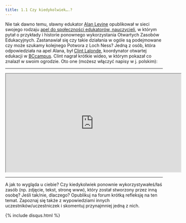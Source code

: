 ```yaml
---
title: 1.1 Czy kiedykolwiek….? 
---
```


Nie tak dawno temu, sławny edukator [Alan Levine][1] opublikował w sieci swojego rodzaju [apel do społeczności edukatorów, nauczycieli][2], w którym pytał o przykłady i historie ponownego wykorzystania Otwartych Zasobów Edukacyjnych. Zastanawiał się czy takie działania w ogóle są podejmowane czy może szukamy kolejnego Potwora z Loch Ness? Jedną z osób, która odpowiedziała na apel Alana, był [Clint Lalonde][3], koordynator otwartej edukacji w [BCcampus][4]. Clint nagrał krótkie wideo, w którym pokazał co znalazł w swoim ogrodzie. Oto one (możesz włączyć napisy w j. polskim):



----------


<iframe height="315" src="https://www.youtube.com/embed/3MA6ddnUGL0" width="560"></iframe>


----------


A jak to wygląda u ciebie? Czy kiedykolwiek ponownie wykorzystywałeś/łaś zasób (np. zdjęcie, tekst, stronę www), który został stworzony przez inną osobę? Jeśli tak/nie, dlaczego?
Opublikuj na forum krótką refleksję na ten temat. Zapoznaj się także z wypowiedziami innych uczestników/uczestniczek i skomentuj przynajmniej jedną z nich.


  [1]: https://twitter.com/cogdog
  [2]: http://stories.cogdogblog.com/call-oer-reuse/
  [3]: https://twitter.com/clintlalonde
  [4]: http://bccampus.ca
{% include disqus.html %}
